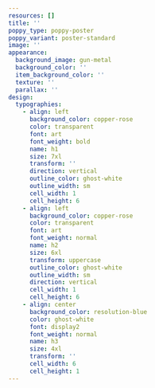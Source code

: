 ```yaml
---
resources: []
title: ''
poppy_type: poppy-poster
poppy_variant: poster-standard
image: ''
appearance:
  background_image: gun-metal
  background_color: ''
  item_background_color: ''
  texture: ''
  parallax: ''
design:
  typographies:
    - align: left
      background_color: copper-rose
      color: transparent
      font: art
      font_weight: bold
      name: h1
      size: 7xl
      transform: ''
      direction: vertical
      outline_color: ghost-white
      outline_width: sm
      cell_width: 1
      cell_height: 6
    - align: left
      background_color: copper-rose
      color: transparent
      font: art
      font_weight: normal
      name: h2
      size: 6xl
      transform: uppercase
      outline_color: ghost-white
      outline_width: sm
      direction: vertical
      cell_width: 1
      cell_height: 6
    - align: center
      background_color: resolution-blue
      color: ghost-white
      font: display2
      font_weight: normal
      name: h3
      size: 4xl
      transform: ''
      cell_width: 6
      cell_height: 1
---
```

